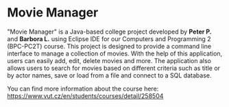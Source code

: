 # Movie Manager

"Movie Manager" is a Java-based college project developed by **Peter P.** and **Barbora L.** using Eclipse IDE for our Computers and Programming 2 (BPC-PC2T) course. This project is designed to provide a command line interface to manage a collection of movies. With the help of this application, users can easily add, edit, delete movies and more. The application also allows users to search for movies based on different criteria such as title or by actor names, save or load from a file and connect to a SQL database.

You can find more information about the course here: https://www.vut.cz/en/students/courses/detail/258504
